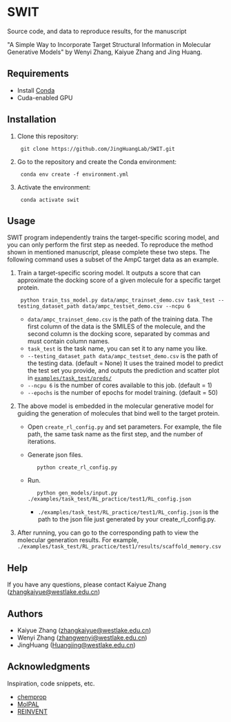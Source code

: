 # SWIT
Source code, and data to reproduce results, for the manuscript

"A Simple Way to Incorporate Target Structural Information in Molecular Generative Models" by Wenyi Zhang, Kaiyue Zhang and Jing Huang.

## Requirements
* Install [Conda](https://conda.io/projects/conda/en/latest/index.html)
* Cuda-enabled GPU

## Installation
1. Clone this repository: 

        git clone https://github.com/JingHuangLab/SWIT.git
        
2. Go to the repository and create the Conda environment:
   
        conda env create -f environment.yml

3. Activate the environment:
   
        conda activate swit

## Usage
SWIT program independently trains the target-specific scoring model, and you can only perform the first step as needed. To reproduce the method shown in mentioned manuscript, please complete these two steps. The following command uses a subset of the AmpC target data as an example.
1. Train a target-specific scoring model. It outputs a score that can approximate the docking score of a given molecule for a specific target protein.
  
        python train_tss_model.py data/ampc_trainset_demo.csv task_test --testing_dataset_path data/ampc_testset_demo.csv --ncpu 6
  
    * `data/ampc_trainset_demo.csv` is the path of the training data. The first column of the data is the SMILES of the molecule, and the second column is the docking score, separated by commas and must contain column names.
    * `task_test` is the task name, you can set it to any name you like.
    * `--testing_dataset_path data/ampc_testset_demo.csv`  is the path of the testing data. (default = None) It uses the trained model to predict the test set you provide, and outputs the prediction and scatter plot in [`examples/task_test/preds/`](examples/task_test/preds/)
    * `--ncpu 6` is the number of cores available to this job. (default = 1)
    * `--epochs` is the number of epochs for model training. (default = 50)
  
2. The above model is embedded in the molecular generative model for guiding the generation of molecules that bind well to the target protein. 
   - Open `create_rl_config.py` and set parameters. For example, the file path, the same task name as the first step, and the number of iterations.
   - Generate json files.
  
            python create_rl_config.py
        
   - Run.
   
            python gen_models/input.py ./examples/task_test/RL_practice/test1/RL_config.json
        
     * `./examples/task_test/RL_practice/test1/RL_config.json` is the path to the json file just generated by your create_rl_config.py.
3. After running, you can go to the corresponding path to view the molecular generation results. For example, `./examples/task_test/RL_practice/test1/results/scaffold_memory.csv`
          
## Help
If you have any questions, please contact Kaiyue Zhang (zhangkaiyue@westlake.edu.cn)

## Authors
* Kaiyue Zhang (zhangkaiyue@westlake.edu.cn)
* Wenyi Zhang (zhangwenyi@westlake.edu.cn)
* JingHuang (Huangjing@westlake.edu.cn)

## Acknowledgments

Inspiration, code snippets, etc.
* [chemprop](https://github.com/chemprop/chemprop)
* [MolPAL](https://github.com/coleygroup/molpal)
* [REINVENT](https://github.com/MolecularAI/Reinvent)
